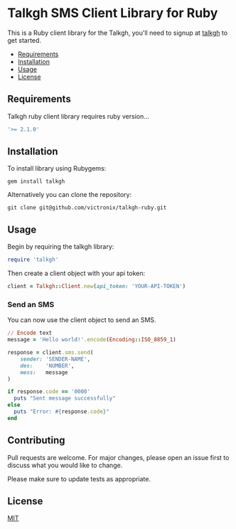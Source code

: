 # Talkgh SMS Client Library for Ruby

This is a Ruby client library for the Talkgh, you'll need to signup at [talkgh] to get started.


* [Requirements](#requirements)
* [Installation](#installation)
* [Usage](#usage)
* [License](#license)

## Requirements

Talkgh ruby client library requires ruby version...

```bash
'>= 2.1.0'
```
## Installation

To install library using Rubygems:

    gem install talkgh

Alternatively you can clone the repository:

    git clone git@github.com/victronix/talkgh-ruby.git

## Usage

Begin by requiring the talkgh library:

```ruby
require 'talkgh'
```

Then create a client object with your api token:

```ruby
client = Talkgh::Client.new(api_token: 'YOUR-API-TOKEN')
```

### Send an SMS
You can now use the client object to send an SMS.

```ruby
// Encode text
message = 'Hello world!'.encode(Encoding::ISO_8859_1)

response = client.sms.send(
    sender: 'SENDER-NAME',
    des:    'NUMBER',
    mess:   message
)

if response.code == '0000'
  puts "Sent message successfully"
else
  puts "Error: #{response.code}"
end
```


## Contributing
Pull requests are welcome. For major changes, please open an issue first to discuss what you would like to change.

Please make sure to update tests as appropriate.

## License
[MIT](https://choosealicense.com/licenses/mit/)

[talkgh]: https://talkgh.com
[license]: LICENSE.txt
